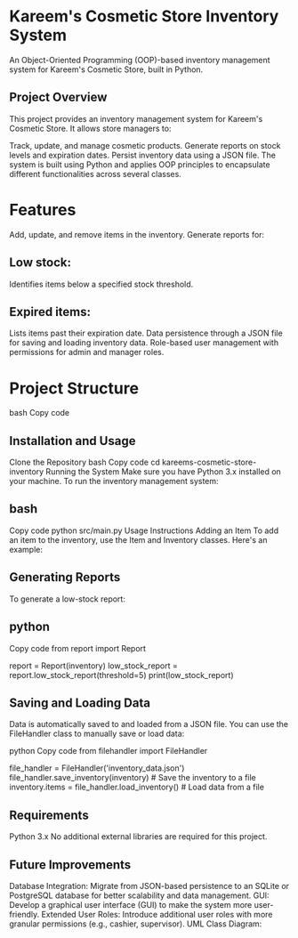 # Kareem's Cosmetic Store Inventory System
An Object-Oriented Programming (OOP)-based inventory management system for Kareem's Cosmetic Store, built in Python.

## Project Overview
This project provides an inventory management system for Kareem's Cosmetic Store. It allows store managers to:

Track, update, and manage cosmetic products.
Generate reports on stock levels and expiration dates.
Persist inventory data using a JSON file.
The system is built using Python and applies OOP principles to encapsulate different functionalities across several classes.

# Features
Add, update, and remove items in the inventory.
Generate reports for:
## Low stock: 
Identifies items below a specified stock threshold.
## Expired items:
Lists items past their expiration date.
Data persistence through a JSON file for saving and loading inventory data.
Role-based user management with permissions for admin and manager roles.
# Project Structure
bash
Copy code

## Installation and Usage
Clone the Repository
bash
Copy code
cd kareems-cosmetic-store-inventory
Running the System
Make sure you have Python 3.x installed on your machine. To run the inventory management system:

## bash
Copy code
python src/main.py
Usage Instructions
Adding an Item
To add an item to the inventory, use the Item and Inventory classes. Here's an example:

## Generating Reports
To generate a low-stock report:

## python
Copy code
from report import Report

report = Report(inventory)
low_stock_report = report.low_stock_report(threshold=5)
print(low_stock_report)
## Saving and Loading Data
Data is automatically saved to and loaded from a JSON file. You can use the FileHandler class to manually save or load data:

python
Copy code
from filehandler import FileHandler

file_handler = FileHandler('inventory_data.json')
file_handler.save_inventory(inventory)  # Save the inventory to a file
inventory.items = file_handler.load_inventory()  # Load data from a file
## Requirements
Python 3.x
No additional external libraries are required for this project.
 ##  Future Improvements
Database Integration: Migrate from JSON-based persistence to an SQLite or PostgreSQL database for better scalability and data management.
GUI: Develop a graphical user interface (GUI) to make the system more user-friendly.
Extended User Roles: Introduce additional user roles with more granular permissions (e.g., cashier, supervisor).
UML Class Diagram: 
